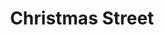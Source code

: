---
title: "Christmas Street"
type: "thumb"
weight: -1
draft: false
url_sml: "/images/illustration/thumbs/sml/christmas_street"
url_lge: "/images/illustration/thumbs/lge/christmas_street"
alt: "A snowy street scene at Christmas"
---